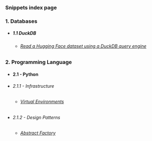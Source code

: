 
### Snippets index page

### 1. Databases
- ##### 1.1 DuckDB
  - ###### [Read a Hugging Face dataset using a DuckDB query engine](https://gist.github.com/stra-uss/a2777b9eddaf5e5867dd0669c6f12b3b)
 
### 2. Programming Language
-  #### 2.1 - Python
  - ###### 2.1.1 - Infrastructure
    - ###### [Virtual Environments](https://gist.github.com/stra-uss/912de535ebc5c59ecbfd6d2a7ff3ae9d)
  - ###### 2.1.2 - Design Patterns
    - ###### [Abstract Factory](https://gist.github.com/stra-uss/a908b6736d1bb68d5ba4effc442b62b6)
